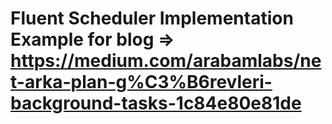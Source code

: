 # Fluent Scheduler Implementation Example for blog => https://medium.com/arabamlabs/net-arka-plan-g%C3%B6revleri-background-tasks-1c84e80e81de

